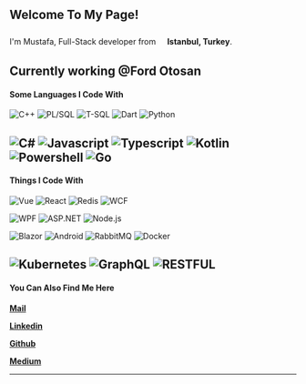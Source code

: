 ## Welcome To My Page!

I'm Mustafa, Full-Stack developer from <img src="https://image.flaticon.com/icons/svg/940/940164.svg" width="12" height="22" /> **Istanbul, Turkey**.

Currently working **@Ford Otosan** <img src="https://image.flaticon.com/icons/svg/806/806092.svg" width="12" height="22" />
---
#### Some Languages I Code With

![C++](https://img.shields.io/badge/C++-%E2%81%AD%E2%81%AD%E2%81%AD-blue)
![PL/SQL](https://img.shields.io/badge/PLSQL-%E2%81%AD%E2%81%AD%E2%81%AD-red)
![T-SQL](https://img.shields.io/badge/TSQL-%E2%81%AD%E2%81%AD%E2%81%AD-red) 
![Dart](https://img.shields.io/badge/Dart-%E2%81%AD%E2%81%AD%E2%81%AD-blue) 
![Python](https://img.shields.io/badge/Python-%E2%81%AD%E2%81%AD%E2%81%AD-yellow) 

![C#](https://img.shields.io/badge/C%23-%E2%81%AD%E2%81%AD%E2%81%AD-purple)
![Javascript](https://img.shields.io/badge/Javascript-%E2%81%AD%E2%81%AD%E2%81%AD-yellow)
![Typescript](https://img.shields.io/badge/TypeScript-%E2%81%AD%E2%81%AD%E2%81%AD-blue)
![Kotlin](https://img.shields.io/badge/Kotlin-%E2%81%AD%E2%81%AD%E2%81%AD-purple)
![Powershell](https://img.shields.io/badge/Powershell-%E2%81%AD%E2%81%AD%E2%81%AD-black)
![Go](https://img.shields.io/badge/Go-%E2%81%AD%E2%81%AD%E2%81%AD-blue)
---
#### Things I Code With

![Vue](https://img.shields.io/badge/Vue-%E2%81%AD%E2%81%AD%E2%81%AD-green)
![React](https://img.shields.io/badge/React-%E2%81%AD%E2%81%AD%E2%81%AD-blue)
![Redis](https://img.shields.io/badge/Redis-%E2%81%AD%E2%81%AD%E2%81%AD-red)
![WCF](https://img.shields.io/badge/WCF-%E2%81%AD%E2%81%AD%E2%81%AD-blue)

![WPF](https://img.shields.io/badge/WPF-%E2%81%AD%E2%81%AD%E2%81%AD-blue)
![ASP.NET](https://img.shields.io/badge/ASP.NET-%E2%81%AD%E2%81%AD%E2%81%AD-blue)
![Node.js](https://img.shields.io/badge/Node.JS-%E2%81%AD%E2%81%AD%E2%81%AD-green)

![Blazor](https://img.shields.io/badge/Blazor-%E2%81%AD%E2%81%AD%E2%81%AD-purple) 
![Android](https://img.shields.io/badge/Android-%E2%81%AD%E2%81%AD%E2%81%AD-green) 
![RabbitMQ](https://img.shields.io/badge/RabbitMQ-%E2%81%AD%E2%81%AD%E2%81%AD-orange) 
![Docker](https://img.shields.io/badge/Docker-%E2%81%AD%E2%81%AD%E2%81%AD-blue)

![Kubernetes](https://img.shields.io/badge/Kubernetes-%E2%81%AD%E2%81%AD%E2%81%AD-blue) 
![GraphQL](https://img.shields.io/badge/GraphQL-%E2%81%AD%E2%81%AD%E2%81%AD-purple) 
![RESTFUL](https://img.shields.io/badge/RESTFUL-%E2%81%AD%E2%81%AD%E2%81%AD-black)
---
#### You Can Also Find Me Here

**[Mail](mailto:mustafa.eozmen@gmail.com)**

**[Linkedin](linkedin.com/in/mustafaemreozmen)**

**[Github](github.com/mustafaemreozmen)**

**[Medium](medium.com/@mustafa.eozmen)**

---
